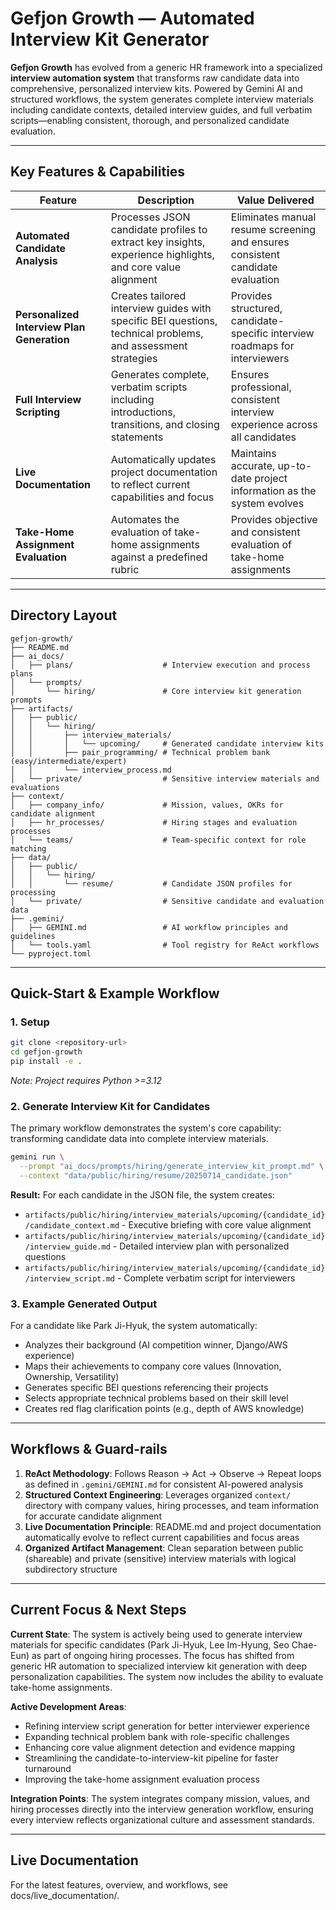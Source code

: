 # Gefjon Growth — Automated Interview Kit Generator

**Gefjon Growth** has evolved from a generic HR framework into a specialized **interview automation system** that transforms raw candidate data into comprehensive, personalized interview kits. Powered by Gemini AI and structured workflows, the system generates complete interview materials including candidate contexts, detailed interview guides, and full verbatim scripts—enabling consistent, thorough, and personalized candidate evaluation.

---

## Key Features & Capabilities

| **Feature** | **Description** | **Value Delivered** |
|-------------|-----------------|-------------------|
| **Automated Candidate Analysis** | Processes JSON candidate profiles to extract key insights, experience highlights, and core value alignment | Eliminates manual resume screening and ensures consistent candidate evaluation |
| **Personalized Interview Plan Generation** | Creates tailored interview guides with specific BEI questions, technical problems, and assessment strategies | Provides structured, candidate-specific interview roadmaps for interviewers |
| **Full Interview Scripting** | Generates complete, verbatim scripts including introductions, transitions, and closing statements | Ensures professional, consistent interview experience across all candidates |
| **Live Documentation** | Automatically updates project documentation to reflect current capabilities and focus | Maintains accurate, up-to-date project information as the system evolves |
| **Take-Home Assignment Evaluation** | Automates the evaluation of take-home assignments against a predefined rubric | Provides objective and consistent evaluation of take-home assignments |

---

## Directory Layout

```
gefjon-growth/
├── README.md
├── ai_docs/
│   ├── plans/                    # Interview execution and process plans
│   └── prompts/
│       └── hiring/               # Core interview kit generation prompts
├── artifacts/
│   ├── public/
│   │   └── hiring/
│   │       ├── interview_materials/
│   │       │   └── upcoming/     # Generated candidate interview kits
│   │       ├── pair_programming/ # Technical problem bank (easy/intermediate/expert)
│   │       └── interview_process.md
│   └── private/                  # Sensitive interview materials and evaluations
├── context/
│   ├── company_info/             # Mission, values, OKRs for candidate alignment
│   ├── hr_processes/             # Hiring stages and evaluation processes
│   └── teams/                    # Team-specific context for role matching
├── data/
│   ├── public/
│   │   └── hiring/
│   │       └── resume/           # Candidate JSON profiles for processing
│   └── private/                  # Sensitive candidate and evaluation data
├── .gemini/
│   ├── GEMINI.md                 # AI workflow principles and guidelines
│   └── tools.yaml                # Tool registry for ReAct workflows
└── pyproject.toml
```

---

## Quick-Start & Example Workflow

### **1. Setup**

```bash
git clone <repository-url>
cd gefjon-growth
pip install -e .
```

*Note: Project requires Python >=3.12*

### **2. Generate Interview Kit for Candidates**

The primary workflow demonstrates the system's core capability: transforming candidate data into complete interview materials.

```bash
gemini run \
  --prompt "ai_docs/prompts/hiring/generate_interview_kit_prompt.md" \
  --context "data/public/hiring/resume/20250714_candidate.json"
```

**Result:** For each candidate in the JSON file, the system creates:
- `artifacts/public/hiring/interview_materials/upcoming/{candidate_id}/candidate_context.md` - Executive briefing with core value alignment
- `artifacts/public/hiring/interview_materials/upcoming/{candidate_id}/interview_guide.md` - Detailed interview plan with personalized questions
- `artifacts/public/hiring/interview_materials/upcoming/{candidate_id}/interview_script.md` - Complete verbatim script for interviewers

### **3. Example Generated Output**

For a candidate like Park Ji-Hyuk, the system automatically:
- Analyzes their background (AI competition winner, Django/AWS experience)
- Maps their achievements to company core values (Innovation, Ownership, Versatility)
- Generates specific BEI questions referencing their projects
- Selects appropriate technical problems based on their skill level
- Creates red flag clarification points (e.g., depth of AWS knowledge)

---

## Workflows & Guard-rails

1. **ReAct Methodology**: Follows Reason → Act → Observe → Repeat loops as defined in `.gemini/GEMINI.md` for consistent AI-powered analysis
2. **Structured Context Engineering**: Leverages organized `context/` directory with company values, hiring processes, and team information for accurate candidate alignment
3. **Live Documentation Principle**: README.md and project documentation automatically evolve to reflect current capabilities and focus areas
4. **Organized Artifact Management**: Clean separation between public (shareable) and private (sensitive) interview materials with logical subdirectory structure

---

## Current Focus & Next Steps

**Current State**: The system is actively being used to generate interview materials for specific candidates (Park Ji-Hyuk, Lee Im-Hyung, Seo Chae-Eun) as part of ongoing hiring processes. The focus has shifted from generic HR automation to specialized interview kit generation with deep personalization capabilities. The system now includes the ability to evaluate take-home assignments.

**Active Development Areas**:
- Refining interview script generation for better interviewer experience
- Expanding technical problem bank with role-specific challenges
- Enhancing core value alignment detection and evidence mapping
- Streamlining the candidate-to-interview-kit pipeline for faster turnaround
- Improving the take-home assignment evaluation process

**Integration Points**: The system integrates company mission, values, and hiring processes directly into the interview generation workflow, ensuring every interview reflects organizational culture and assessment standards.

---

## Live Documentation
For the latest features, overview, and workflows, see docs/live_documentation/.

<!-- README.md last updated from commit: 4df17db2a6e858e604214487be53401b9f68412a -->